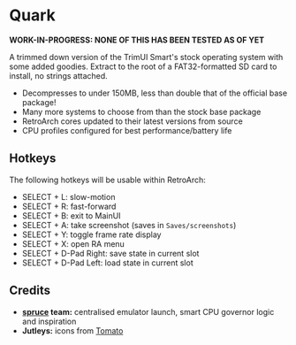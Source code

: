 # Quark

**WORK-IN-PROGRESS: NONE OF THIS HAS BEEN TESTED AS OF YET**

A trimmed down version of the TrimUI Smart's stock operating system with some added goodies. Extract to the root of a FAT32-formatted SD card to install, no strings attached.

* Decompresses to under 150MB, less than double that of the official base package!
* Many more systems to choose from than the stock base package
* RetroArch cores updated to their latest versions from source
* CPU profiles configured for best performance/battery life

## Hotkeys

The following hotkeys will be usable within RetroArch:

* SELECT + L: slow-motion
* SELECT + R: fast-forward
* SELECT + B: exit to MainUI
* SELECT + A: take screenshot (saves in `Saves/screenshots`)
* SELECT + Y: toggle frame rate display
* SELECT + X: open RA menu
* SELECT + D-Pad Right: save state in current slot
* SELECT + D-Pad Left: load state in current slot

## Credits

* **[spruce](https://github.com/spruceUI) team:** centralised emulator launch, smart CPU governor logic and inspiration
* **Jutleys:** icons from [Tomato](https://github.com/Jutleys/Trimui-Smart-Tomato)